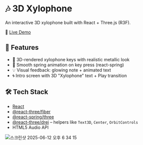 #  🎶 3D Xylophone

An interactive 3D xylophone built with React + Three.js (R3F).  

🔗 [Live Demo](https://xylophone-3d.vercel.app/)


## 🚀 Features

- 🎵 3D-rendered xylophone keys with realistic metallic look
- 🧼 Smooth spring animation on key press (react-spring)
- 💡 Visual feedback: glowing note + animated text
- 🌀 Intro screen with 3D "Xylophone" text + Play transition


## 🛠 Tech Stack

- [React](https://reactjs.org/)
- [@react-three/fiber](https://docs.pmnd.rs/react-three-fiber/)
- [@react-spring/three](https://react-spring.dev/)
- [@react-three/drei](https://github.com/pmndrs/drei) – helpers like `Text3D`, `Center`, `OrbitControls`
- HTML5 Audio API

  
![스크린샷 2025-06-12 오후 6 34 15](https://github.com/user-attachments/assets/6a667a02-001c-46e3-b21b-a786c29f2de9)
